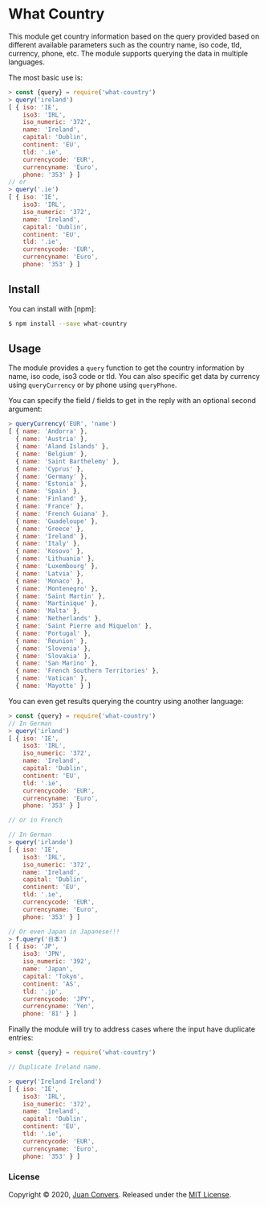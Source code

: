 # What Country

This module get country information based on the query provided based on different available parameters such as the country name, iso code, tld, currency, phone, etc. The module supports querying the data in multiple languages.

The most basic use is:

```js
> const {query} = require('what-country')
> query('ireland')
[ { iso: 'IE',
    iso3: 'IRL',
    iso_numeric: '372',
    name: 'Ireland',
    capital: 'Dublin',
    continent: 'EU',
    tld: '.ie',
    currencycode: 'EUR',
    currencyname: 'Euro',
    phone: '353' } ]
// or
> query('.ie')
[ { iso: 'IE',
    iso3: 'IRL',
    iso_numeric: '372',
    name: 'Ireland',
    capital: 'Dublin',
    continent: 'EU',
    tld: '.ie',
    currencycode: 'EUR',
    currencyname: 'Euro',
    phone: '353' } ]
```

## Install

You can install with [npm]:

```sh
$ npm install --save what-country
```
## Usage

The module provides a `query` function to get the country information by name, iso code, iso3 code or tld. You can also specific get data by currency using `queryCurrency` or by phone using `queryPhone`.

You can specify the field / fields to get in the reply with an optional second argument:

```js
> queryCurrency('EUR', 'name')
[ { name: 'Andorra' },
  { name: 'Austria' },
  { name: 'Aland Islands' },
  { name: 'Belgium' },
  { name: 'Saint Barthelemy' },
  { name: 'Cyprus' },
  { name: 'Germany' },
  { name: 'Estonia' },
  { name: 'Spain' },
  { name: 'Finland' },
  { name: 'France' },
  { name: 'French Guiana' },
  { name: 'Guadeloupe' },
  { name: 'Greece' },
  { name: 'Ireland' },
  { name: 'Italy' },
  { name: 'Kosovo' },
  { name: 'Lithuania' },
  { name: 'Luxembourg' },
  { name: 'Latvia' },
  { name: 'Monaco' },
  { name: 'Montenegro' },
  { name: 'Saint Martin' },
  { name: 'Martinique' },
  { name: 'Malta' },
  { name: 'Netherlands' },
  { name: 'Saint Pierre and Miquelon' },
  { name: 'Portugal' },
  { name: 'Reunion' },
  { name: 'Slovenia' },
  { name: 'Slovakia' },
  { name: 'San Marino' },
  { name: 'French Southern Territories' },
  { name: 'Vatican' },
  { name: 'Mayotte' } ]
```

You can even get results querying the country using another language:

```js
> const {query} = require('what-country')
// In German
> query('irland')
[ { iso: 'IE',
    iso3: 'IRL',
    iso_numeric: '372',
    name: 'Ireland',
    capital: 'Dublin',
    continent: 'EU',
    tld: '.ie',
    currencycode: 'EUR',
    currencyname: 'Euro',
    phone: '353' } ]

// or in French

// In German
> query('irlande')
[ { iso: 'IE',
    iso3: 'IRL',
    iso_numeric: '372',
    name: 'Ireland',
    capital: 'Dublin',
    continent: 'EU',
    tld: '.ie',
    currencycode: 'EUR',
    currencyname: 'Euro',
    phone: '353' } ]

// Or even Japan in Japanese!!!
> f.query('日本')
[ { iso: 'JP',
    iso3: 'JPN',
    iso_numeric: '392',
    name: 'Japan',
    capital: 'Tokyo',
    continent: 'AS',
    tld: '.jp',
    currencycode: 'JPY',
    currencyname: 'Yen',
    phone: '81' } ]
```

Finally the module will try to address cases where the input have duplicate entries:

```js
> const {query} = require('what-country')

// Duplicate Ireland name.

> query('Ireland Ireland')
[ { iso: 'IE',
    iso3: 'IRL',
    iso_numeric: '372',
    name: 'Ireland',
    capital: 'Dublin',
    continent: 'EU',
    tld: '.ie',
    currencycode: 'EUR',
    currencyname: 'Euro',
    phone: '353' } ]

```

### License

Copyright © 2020, [Juan Convers](https://juanconvers.com).
Released under the [MIT License](LICENSE).
